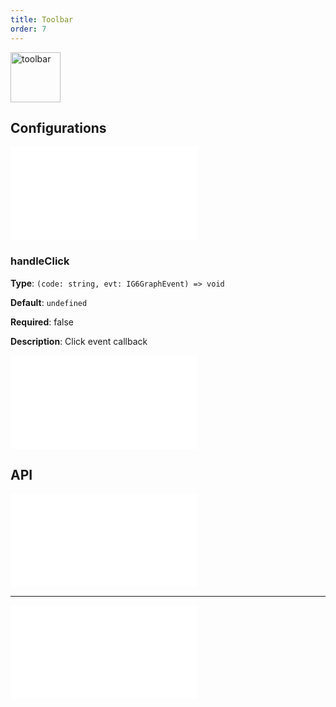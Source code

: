 ```yaml
---
title: Toolbar
order: 7
---
```


<img alt="toolbar" src="https://mdn.alipayobjects.com/huamei_qa8qxu/afts/img/A*B5s4Q6oxrNIAAAAAAAAAAAAADmJ7AQ/original" height='80'/>

## Configurations

<embed src="../../common/IPluginBaseConfig.en.md"></embed>

### handleClick

**Type**: `(code: string, evt: IG6GraphEvent) => void`

**Default**: `undefined`

**Required**: false

**Description**: Click event callback

<embed src="../../common/PluginGetContent.en.md"></embed>

## API

<embed src="../../common/PluginAPIDestroy.en.md"></embed>

---

<embed src="../../common/IG6GraphEvent.en.md"></embed>
